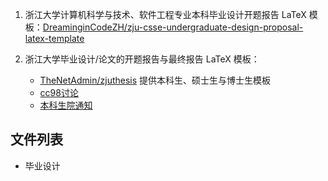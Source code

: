 1. 浙江大学计算机科学与技术、软件工程专业本科毕业设计开题报告 LaTeX 模板：[DreaminginCodeZH/zju-csse-undergraduate-design-proposal-latex-template](https://github.com/DreaminginCodeZH/zju-csse-undergraduate-design-proposal-latex-template)

2. 浙江大学毕业设计/论文的开题报告与最终报告 LaTeX 模板：
    - [TheNetAdmin/zjuthesis](https://github.com/TheNetAdmin/zjuthesis) 提供本科生、硕士生与博士生模板
    - [cc98讨论](https://www.cc98.org/topic/4762356)
    - [本科生院通知](http://bksy.zju.edu.cn/office/redir.php?catalog_id=1133840&object_id=1155909)


## 文件列表

- 毕业设计
